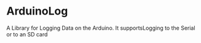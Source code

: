 # ArduinoLog
A Library for Logging Data on the Arduino. It supportsLogging to the Serial or to an SD card
